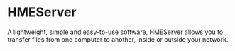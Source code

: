 # HMEServer
A lightweight, simple and easy-to-use software, HMEServer allows you to transfer files from one computer to another, inside or outside your network.
